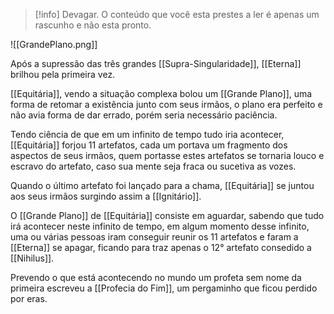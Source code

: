 >[!info] Devagar.
>O conteúdo que você esta prestes a ler é apenas um rascunho e não esta pronto.

![[GrandePlano.png]]

Após a supressão das três grandes [[Supra-Singularidade]], [[Eterna]] brilhou pela primeira vez.

[[Equitária]], vendo a situação complexa bolou um [[Grande Plano]], uma forma de retomar a existência junto com seus irmãos, o plano era perfeito e não avia forma de dar errado, porém seria necessário paciência.

Tendo ciência de que em um infinito de tempo tudo iria acontecer, [[Equitária]] forjou 11 artefatos, cada um portava um fragmento dos aspectos de seus irmãos, quem portasse estes artefatos se tornaria louco e escravo do artefato, caso sua mente seja fraca ou sucetiva as vozes.

Quando o último artefato foi lançado para a chama, [[Equitária]] se juntou aos seus irmãos surgindo assim a [[Ignitário]].

O [[Grande Plano]] de [[Equitária]] consiste em aguardar, sabendo que tudo irá acontecer neste infinito de tempo, em algum momento desse infinito, uma ou várias pessoas iram conseguir reunir os 11 artefatos e faram a [[Eterna]] se apagar, ficando para traz apenas o 12° artefato consedido a [[Nihilus]].

Prevendo o que está acontecendo no mundo um profeta sem nome da primeira escreveu a [[Profecia do Fim]], um pergaminho que ficou perdido por eras.